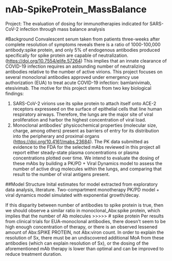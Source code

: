 # nAb-SpikeProtein_MassBalance
Project: The evaluation of dosing for immunotherapies indicated for SARS-CoV-2 infection through mass balance analysis 

#Background
Convalescent serum taken from patients three-weeks after complete resolution of symptoms reveals there is a ratio of 1000-100,000 antibody:spike protein, and only 5% of endogenous antibodies produced specifically for spike protein are capable of neutralization. (https://doi.org/10.7554/elife.57264) This implies that an innate clearance of COVID-19 infection requires an astounding number of neutralizing antibodies relative to the number of active virions. 
This project focuses on several monoclonal antibodies approved under emergency use authorization (EUA) to treat acute COVID-19 infection: bamlanivimab, etesivimab. The motive for this project stems from two key biological findings: 
  1. SARS-CoV-2 virions use its spike protein to attach itself onto ACE-2 receptors expresseed on the surface of epithelial cells that line human respiratory airways. Therefore, the lungs are the major site of viral proliferation and harbor the highest concentration of viral load. 
  2. Monoclonal antibodies' physicochemical properties (molecular size, charge, among others) present as barriers of entry for its distribution into the peripherary and proximal organs (https://doi.org/10.4161/mabs.23684).
The PK data submitted as evidence to the FDA for the selected mAbs reviewed in this project all report either steady-state plasma concentrations or plasma concentrations plotted over time. We intend to evaluate the dosing of these mAbs by building a PK/PD + Viral Dynamics model to assess the number of active drug molecules within the lungs, and comparing that result to the number of viral antigens present.


##Model Structure
Inital estimates for model extracted from exploratory data analysis, literature.
Two-compartment monotherapy PK/PD model + viral dynamics model simulated with exponential growth/decay. 


If this disparity between number of antibodies to spike protein is true, then we should observe a similar ratio in monoclonal_Abx:spike protein, which implies that the number of Ab molecules >>>>> # spike protein 
Per results from clinical trials for EUA-monoclonal antibodies, there doesn't seem to be high enough concentration of therapy, or there is an observed lessened amount of Abx:SPIKE PROTEIN, not Abx:viron count. In order to explain the resolution of Sx, there must be an undiscovered additional MoA from these antibodies (which can explain resolution of Sx), or the dosing of the aforementioned mAb therapy is lower than optimal and can be improved to reduce treatment duration. 
